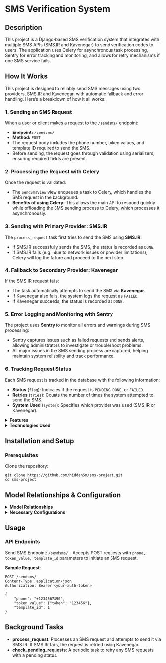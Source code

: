 # SMS Verification System

## Description
This project is a Django-based SMS verification system that integrates with multiple SMS APIs (SMS.IR and Kavenegar) to send verification codes to users. The application uses Celery for asynchronous task processing, Sentry for error tracking and monitoring, and allows for retry mechanisms if one SMS service fails.


## How It Works
This project is designed to reliably send SMS messages using two providers, SMS.IR and Kavenegar, with automatic fallback and error handling. Here’s a breakdown of how it all works:

### 1. Sending an SMS Request 
<!-- **1. Sending an SMS Request** <br /><br /> -->
When a user or client makes a request to the `/sendsms/` endpoint:
   - **Endpoint:** `/sendsms/`
   - **Method:** `POST`
   - The request body includes the phone number, token values, and template ID required to send the SMS.
   - Before sending, the request goes through validation using serializers, ensuring required fields are present.

### 2. Processing the Request with Celery
Once the request is validated:
   - The `SendSmsView` view enqueues a task to Celery, which handles the SMS request in the background.
   - **Benefits of using Celery:** This allows the main API to respond quickly while offloading the SMS sending process to Celery, which processes it asynchronously.

### 3. Sending with Primary Provider: SMS.IR
The `process_request` task first tries to send the SMS using **SMS.IR**:
   - If SMS.IR successfully sends the SMS, the status is recorded as `DONE`.
   - If SMS.IR fails (e.g., due to network issues or provider limitations), Celery will log the failure and proceed to the next step.

### 4. Fallback to Secondary Provider: Kavenegar
If the SMS.IR request fails:
   - The task automatically attempts to send the SMS via **Kavenegar**.
   - If Kavenegar also fails, the system logs the request as `FAILED`.
   - If Kavenegar succeeds, the status is recorded as `DONE`.

### 5. Error Logging and Monitoring with Sentry
The project uses **Sentry** to monitor all errors and warnings during SMS processing:
   - Sentry captures issues such as failed requests and sends alerts, allowing administrators to investigate or troubleshoot problems.
   - All major issues in the SMS sending process are captured, helping maintain system reliability and track performance.

### 6. Tracking Request Status
Each SMS request is tracked in the database with the following information:
   - **Status** (`flag`): Indicates if the request is `PENDING`, `DONE`, or `FAILED`.
   - **Retries** (`tries`): Counts the number of times the system attempted to send the SMS.
   - **System Used** (`system`): Specifies which provider was used (SMS.IR or Kavenegar).

<details>
<summary><strong>Features</strong></summary>

- **Multi-API SMS Sending**: Supports SMS.IR and Kavenegar for sending SMS verification codes.
- **Retry Mechanism**: Automatically retries sending via the alternate service if the primary SMS service fails.
- **Asynchronous Processing**: Uses Celery to process SMS requests asynchronously.
- **Sentry Integration**: Captures and logs error messages to Sentry for monitoring.
- **Transactional Database**: Manages requests in a transactional manner to ensure data consistency.

</details>

<details>
<summary><strong>Technologies Used</strong></summary>

- Django
- Celery
- Redis (for Celery backend)
- Sentry SDK (for error logging)
- 

</details>

## Installation and Setup <br />

### Prerequisites <br />
Clone the repository: <br />

```
git clone https://github.com/hiddenSm/sms-project.git
cd sms-project
```

## Model Relationships & Configuration

<details>
<summary><strong>Model Relationships</strong></summary>

- **Engine**: Represents an SMS provider, storing API details such as `name`, `api_url`, and `provider_token`.
- **Templates**: A template model with a unique `template_id` used across different engines.
- **TemplatesEngine**: Connects **Engine** and **Templates** models by mapping each engine's internal `template_code` to a standard `template_id`, with `token_keys` specifying the required tokens for each template.
- **VerifyRequests**: Logs requests, including sender details, the selected engine (`system`), status (`flag`), number of attempts (`tries`), and token values.

</details>

<details>
<summary><strong>Necessary Configurations</strong></summary>

Before running the project, set up the following configurations in the Django admin:

1. **Engine**:
   - Add each SMS provider (e.g., SMS.IR, Kavenegar) with the necessary API details.

2. **Templates**:
   - Define template entries with unique `template_id` values that are shared across all engines.

3. **TemplatesEngine**:
   - Map each template to the corresponding engine using `template_code` and specify required `token_keys`.

Once configured, `VerifyRequests` will log and track requests as the system operates.

</details> 


## Usage

### API Endpoints
Send SMS Endpoint: `/sendsms/` - Accepts POST requests with `phone, token_value, template_id` parameters to initiate an SMS request. <br >

**Sample Request**:
```
POST /sendsms/
Content-Type: application/json
Authorization: Bearer <your-auth-token>

{
    "phone": "+1234567890",
    "token_value": {"token": "123456"},
    "template_id": 1
}
```

## Background Tasks
   - **process_request**: Processes an SMS request and attempts to send it via SMS.IR. If SMS.IR fails, the request is retried using Kavenegar. <br >
   - **check_pending_requests**: A periodic task to retry any SMS requests with a pending status.


<!---

Access the application: <br />
===================================

Nginx will be available at `http://localhost:80`. <br />

Admin Panel: <br />
===================================
After running the containers, create a superuser for the Django admin panel: <br />
```
docker-compose exec django-app python manage.py createsuperuser
```
Access the admin panel at [http://localhost:80/admin](http://localhost:80/admin). <br /> 

--->
